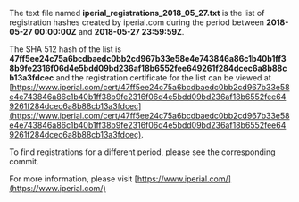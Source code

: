 The text file named **iperial_registrations_2018_05_27.txt** is the list of registration hashes created by iperial.com during the period between **2018-05-27 00:00:00Z** and **2018-05-27 23:59:59Z**.

The SHA 512 hash of the list is **47ff5ee24c75a6bcdbaedc0bb2cd967b33e58e4e743846a86c1b40b1ff38b9fe2316f06d4e5bdd09bd236af18b6552fee649261f284dcec6a8b88cb13a3fdcec** and the registration certificate for the list can be viewed at [https://www.iperial.com/cert/47ff5ee24c75a6bcdbaedc0bb2cd967b33e58e4e743846a86c1b40b1ff38b9fe2316f06d4e5bdd09bd236af18b6552fee649261f284dcec6a8b88cb13a3fdcec](https://www.iperial.com/cert/47ff5ee24c75a6bcdbaedc0bb2cd967b33e58e4e743846a86c1b40b1ff38b9fe2316f06d4e5bdd09bd236af18b6552fee649261f284dcec6a8b88cb13a3fdcec).

To find registrations for a different period, please see the corresponding commit.

For more information, please visit [https://www.iperial.com/](https://www.iperial.com/)
